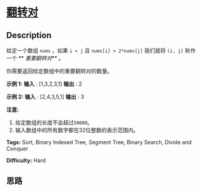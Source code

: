 # [翻转对][title]

## Description

给定一个数组 `nums` ，如果 `i < j` 且 `nums[i] > 2*nums[j]` 我们就将 `(i, j)` 称作一个 **
_重要翻转对_** 。

你需要返回给定数组中的重要翻转对的数量。

**示例 1:**
            **输入** : [1,3,2,3,1]    **输出** : 2    

**示例 2:**
            **输入** : [2,4,3,5,1]    **输出** : 3    

**注意:**

  1. 给定数组的长度不会超过`50000`。
  2. 输入数组中的所有数字都在32位整数的表示范围内。


**Tags:** Sort, Binary Indexed Tree, Segment Tree, Binary Search, Divide and Conquer

**Difficulty:** Hard

## 思路

[title]: https://leetcode-cn.com/problems/reverse-pairs
